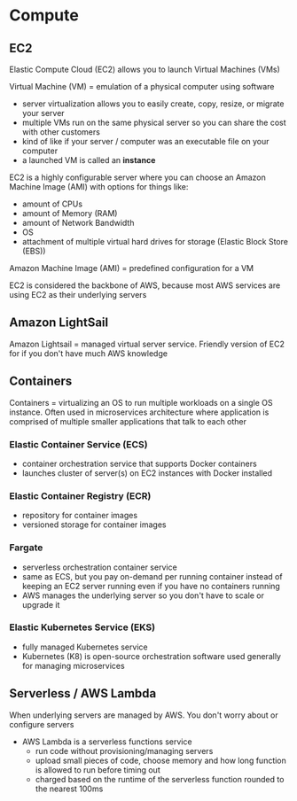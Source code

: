 # Compute

## EC2

Elastic Compute Cloud (EC2) allows you to launch Virtual Machines (VMs)

Virtual Machine (VM) = emulation of a physical computer using software

- server virtualization allows you to easily create, copy, resize, or migrate your server
- multiple VMs run on the same physical server so you can share the cost with other customers
- kind of like if your server / computer was an executable file on your computer
- a launched VM is called an **instance**

EC2 is a highly configurable server where you can choose an Amazon Machine Image (AMI) with options for things like:

- amount of CPUs
- amount of Memory (RAM)
- amount of Network Bandwidth
- OS
- attachment of multiple virtual hard drives for storage (Elastic Block Store (EBS))

Amazon Machine Image (AMI) = predefined configuration for a VM

EC2 is considered the backbone of AWS, because most AWS services are using EC2 as their underlying servers

## Amazon LightSail

Amazon Lightsail = managed virtual server service. Friendly version of EC2 for if you don't have much AWS knowledge

## Containers

Containers = virtualizing an OS to run multiple workloads on a single OS instance. Often used in microservices architecture where application is comprised of multiple smaller applications that talk to each other

### Elastic Container Service (ECS)

- container orchestration service that supports Docker containers
- launches cluster of server(s) on EC2 instances with Docker installed

### Elastic Container Registry (ECR)

- repository for container images
- versioned storage for container images

### Fargate

- serverless orchestration container service
- same as ECS, but you pay on-demand per running container instead of keeping an EC2 server running even if you have no containers running
- AWS manages the underlying server so you don't have to scale or upgrade it

### Elastic Kubernetes Service (EKS)

- fully managed Kubernetes service
- Kubernetes (K8) is open-source orchestration software used generally for managing microservices

## Serverless / AWS Lambda

When underlying servers are managed by AWS. You don't worry about or configure servers

- AWS Lambda is a serverless functions service
  - run code without provisioning/managing servers
  - upload small pieces of code, choose memory and how long function is allowed to run before timing out
  - charged based on the runtime of the serverless function rounded to the nearest 100ms
